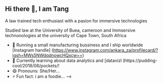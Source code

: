 ## Hi there 👋, I am Tang

A law trained tech enthusiast with a pasion for immersive technologies

Studied law at the University of Buea, cameroon and Immsersive technonologies at the university of Cape Town, South Africa
- 🔭 Running a small manufacturing bussiness and I ship worldwide [Instagram handle] (https://www.instagram.com/ankara_za/profilecard/?igsh=MWs5NWdqdnowcHQxcw==)
- 🌱 Currently learning about data analytics and [datavizl (https://pudding-cool/2018/08/pockets/!<br/>
- 😄 Pronouns: She/Her...
- ⚡ Fun fact: i am a foodie...
-->
